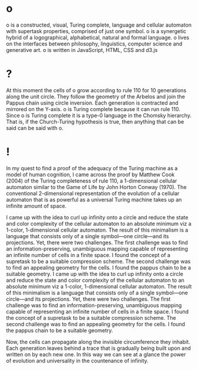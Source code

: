 # o
o is a constructed, visual, Turing complete, language and cellular automaton with supertask properties, comprised of just one symbol. o is a synergetic hybrid of a logographical, alphabetical, natural and formal language. o lives on the interfaces between philosophy, linguistics, computer science and generative art. o is written in JavaScript, HTML, CSS and d3.js

# ?
At this moment the cells of o grow according to rule 110 for 10 generations along the unit circle. They follow the geometry of the Arbelos and join the Pappus chain using circle inversion. Each generation is contracted and mirrored on the Y-axis. o is Turing complete because it can run rule 110. Since o is Turing complete it is a type-0 language in the Chomsky hierarchy. That is, if the Church-Turing hypothesis is true, then anything that can be said can be said with o.

# !
In my quest to find a proof of the adequacy of the Turing machine as a model of human cognition, I came across the proof by Matthew Cook (2004) of the Turing completeness of rule 110, a 1-dimensional cellular automaton similar to the Game of Life by John Horton Conway (1970). The conventional 2-dimensional representation of the evolution of a cellular automaton that is as powerful as a universal Turing machine takes up an infinite amount of space.

I came up with the idea to curl up infinity onto a circle and reduce the state and color complexity of the cellular automaton to an absolute minimum viz a 1-color, 1-dimensional cellular automaton. The result of this minimalism is a language that consists only of a single symbol—one circle—and its projections. Yet, there were two challenges. The first challenge was to find an information-preserving, unambiguous mapping capable of representing an infinite number of cells in a finite space. I found the concept of a supretask to be a suitable compression scheme. The second challenge was to find an appealing geometry for the cells. I found the pappus chain to be a suitable geometry. I came up with the idea to curl up infinity onto a circle and reduce the state and color complexity of the cellular automaton to an absolute minimum viz a 1-color, 1-dimensional cellular automaton. The result of this minimalism is a language that consists only of a single symbol—one circle—and its projections. Yet, there were two challenges. The first challenge was to find an information-preserving, unambiguous mapping capable of representing an infinite number of cells in a finite space. I found the concept of a supretask to be a suitable compression scheme. The second challenge was to find an appealing geometry for the cells. I found the pappus chain to be a suitable geometry.

Now, the cells can propagate along the invisible circumference they inhabit. Each generation leaves behind a trace that is gradually being built upon and written on by each new one. In this way we can see at a glance the power of evolution and universality in the countenance of infinity.
